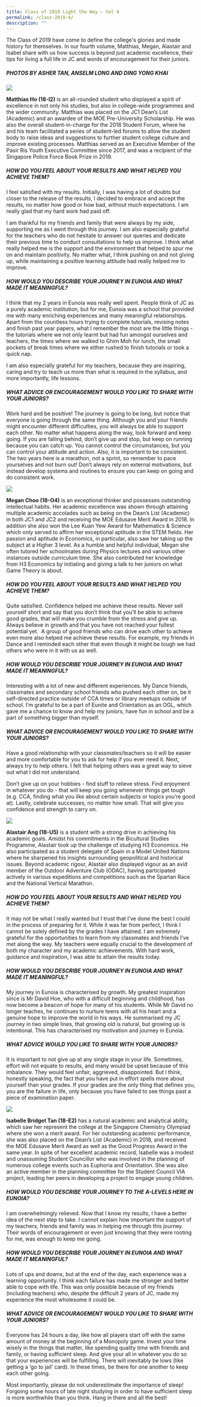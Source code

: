 ```yaml
---
title: Class of 2019 Light the Way – Vol 4
permalink: /class-2019-4/
description: ""
---
```

The Class of 2019 have come to define the college's glories and made history for themselves. In our fourth volume, Matthias, Megan, Alastair and Isabel share with us how success is beyond just academic excellence, their tips for living a full life in JC and words of encouragement for their juniors.

##### PHOTOS BY ASHER TAN, ANSELM LONG AND DING YONG KHAI

![](/images/Features/2019-matthias.png)

**Matthias Ho (18-I2)** is an all-rounded student who displayed a spirit of excellence in not only his studies, but also in college-wide programmes and the wider community. Matthias was placed on the JC1 Dean’s List (Academic) and an awardee of the MOE Pre-University Scholarship. He was also the overall student-in-charge for the 2018 Student Forum, where he and his team facilitated a series of student-led forums to allow the student body to raise ideas and suggestions to further student college culture and improve existing processes. Matthias served as an Executive Member of the Pasir Ris Youth Executive Committee since 2017, and was a recipient of the Singapore Police Force Book Prize in 2019.

##### HOW DO YOU FEEL ABOUT YOUR RESULTS AND WHAT HELPED YOU ACHIEVE THEM?

I feel satisfied with my results. Initially, I was having a lot of doubts but closer to the release of the results, I decided to embrace and accept the results, no matter how good or how bad, without much expectations. I am really glad that my hard work had paid off. 

I am thankful for my friends and family that were always by my side, supporting me as I went through this journey. I am also especially grateful for the teachers who do not hesitate to answer our queries and dedicate their previous time to conduct consultations to help us improve. I think what really helped me is the support and the environment that helped to spur me on and maintain positivity. No matter what, I think pushing on and not giving up, while maintaining a positive learning attitude had really helped me to improve. 

##### HOW WOULD YOU DESCRIBE YOUR JOURNEY IN EUNOIA AND WHAT MADE IT MEANINGFUL?

I think that my 2 years in Eunoia was really well spent. People think of JC as a purely academic institution, but for me, Eunoia was a school that provided me with many enriching experiences and many meaningful relationships. Apart from the countless hours trying to complete tutorials, revising notes and finish past year papers, what I remember the most are the little things - the tutorials where we not only learnt but had fun amongst ourselves and teachers, the times where we walked to Ghim Moh for lunch, the small pockets of break times where we either rushed to finish tutorials or took a quick nap. 

I am also especially grateful for my teachers, because they are inspiring, caring and try to teach us more than what is required in the syllabus, and more importantly, life lessons.  

##### WHAT ADVICE OR ENCOURAGEMENT WOULD YOU LIKE TO SHARE WITH YOUR JUNIORS?

Work hard and be positive! The journey is going to be long, but notice that everyone is going through the same thing. Although you and your friends might encounter different difficulties, you will always be able to support each other. No matter what happens along the way, look forward and keep going. If you are falling behind, don’t give up and stop, but keep on running because you can catch up. You cannot control the circumstances, but you can control your attitude and action. Also, it is important to be consistent. The two years here is a marathon, not a sprint, so remember to pace yourselves and not burn out! Don’t always rely on external motivations, but instead develop systems and routines to ensure you can keep on going and do consistent work. 

![](/images/Features/2019-megan.png)

**Megan Choo (18-O4)** is an exceptional thinker and possesses outstanding intellectual habits. Her academic excellence was shown through attaining multiple academic accolades such as being on the Dean’s List (Academic) in both JC1 and JC2 and receiving the MOE Edusave Merit Award in 2018. In addition she also won the Lee Kuan Yew Award for Mathematics & Science which only served to affirm her exceptional aptitude in the STEM fields. Her passion and aptitude in Economics, in particular, also saw her taking up the subject at a Higher 3 level. As a humble and helpful individual, Megan she often tutored her schoolmates during Physics lectures and various other instances outside curriculum time. She also contributed her knowledge from H3 Economics by initiating and giving a talk to her juniors on what Game Theory is about. 

##### HOW DO YOU FEEL ABOUT YOUR RESULTS AND WHAT HELPED YOU ACHIEVE THEM?

Quite satisfied. Confidence helped me achieve these results. Never sell yourself short and say that you don’t think that you’ll be able to achieve good grades, that will make you crumble from the stress and give up. Always believe in growth and that you have not reached your fullest potential yet.  A group of good friends who can drive each other to achieve even more also helped me achieve these results. For example, my friends in Dance and I reminded each other that even though it might be tough we had others who were in it with us as well. 

##### HOW WOULD YOU DESCRIBE YOUR JOURNEY IN EUNOIA AND WHAT MADE IT MEANINGFUL?

Interesting with a lot of new and different experiences. My Dance friends, classmates and secondary school friends who pushed each other on, be it self-directed practice outside of CCA times or library meetups outside of school. I’m grateful to be a part of Eunite and Orientation as an OGL, which gave me a chance to know and help my juniors, have fun in school and be a part of something bigger than myself.

##### WHAT ADVICE OR ENCOURAGEMENT WOULD YOU LIKE TO SHARE WITH YOUR JUNIORS?

Have a good relationship with your classmates/teachers so it will be easier and more comfortable for you to ask for help if you ever need it. Next, always try to help others. I felt that helping others was a great way to sieve out what I did not understand. 

Don’t give up on your hobbies - find stuff to relieve stress. Find enjoyment in whatever you do - that will keep you going whenever things get tough (e.g. CCA, finding what you like about certain subjects or topics you’re good at). Lastly, celebrate successes, no matter how small. That will give you confidence and strength to carry on. 

![](/images/Features/2019-alastair.png)

**Alastair Ang (18-U5)** is a student with a strong drive in achieving his academic goals. Amidst his commitments in the Bicultural Studies Programme, Alastair took up the challenge of studying H3 Economics. He also participated as a student delegate of Spain in a Model United Nations where he sharpened his insights surrounding geopolitical and historical issues. Beyond academic rigour, Alastair also displayed vigour as an avid member of the Outdoor Adventure Club (ODAC), having participated actively in various expeditions and competitions such as the Spartan Race and the National Vertical Marathon. 

##### HOW DO YOU FEEL ABOUT YOUR RESULTS AND WHAT HELPED YOU ACHIEVE THEM?

It may not be what I really wanted but I trust that I’ve done the best I could in the process of preparing for it. While it was far from perfect, I think I cannot be solely defined by the grades I have attained. I am extremely grateful for the opportunities to learn from my classmates and friends I’ve met along the way. My teachers were equally crucial to the development of both my character and my academic achievements. With hard work, guidance and inspiration, I was able to attain the results today.

##### HOW WOULD YOU DESCRIBE YOUR JOURNEY IN EUNOIA AND WHAT MADE IT MEANINGFUL?

My journey in Eunoia is characterised by growth. My greatest inspiration since is Mr David Hoe, who with a difficult beginning and childhood, has now become a beacon of hope for many of his students. While Mr David no longer teaches, he continues to nurture teens with all his heart and a genuine hope to improve the world in his ways. He summarised my JC journey in two simple lines, that growing old is natural, but growing up is intentional. This has characterised my motivation and journey in Eunoia.

##### WHAT ADVICE WOULD YOU LIKE TO SHARE WITH YOUR JUNIORS?

It is important to not give up at any single stage in your life. Sometimes, effort will not equate to results, and many would be upset because of this imbalance. They would feel unfair, aggrieved, disappointed. But I think, honestly speaking, the fact that you have put in effort spells more about yourself than your grades. If your grades are the only thing that defines you, you are the failure in life, only because you have failed to see things past a piece of examination paper.

![](/images/Features/2019-isabelle.png)

**Isabelle Bridget Tan (18-E2)** has a natural academic and analytical ability, which saw her represent the college at the Singapore Chemistry Olympiad where she won a merit award. For her outstanding academic performance, she was also placed on the Dean’s List (Academic) in 2018, and received the MOE Edusave Merit Award as well as the Good Progress Award in the same year. In spite of her excellent academic record, Isabelle was a modest and unassuming Student Councillor who was involved in the planning of numerous college events such as Euphoria and Orientation. She was also an active member in the planning committee for the Student Council VIA project, leading her peers in developing a project to engage young children.

##### HOW WOULD YOU DESCRIBE YOUR JOURNEY TO THE A-LEVELS HERE IN EUNOIA?

I am overwhelmingly relieved. Now that I know my results, I have a better idea of the next step to take. I cannot explain how important the support of my teachers, friends and family was in helping me through this journey. Their words of encouragement or even just knowing that they were rooting for me, was enough to keep me going. 

##### HOW WOULD YOU DESCRIBE YOUR JOURNEY IN EUNOIA AND WHAT MADE IT MEANINGFUL?

Lots of ups and downs, but at the end of the day, each experience was a learning opportunity. I think each failure has made me stronger and better able to cope with life. This was only possible because of my friends (including teachers) who, despite the difficult 2 years of JC, made my experience the most wholesome it could be.

##### WHAT ADVICE OR ENCOURAGEMENT WOULD YOU LIKE TO SHARE WITH YOUR JUNIORS?

Everyone has 24 hours a day, like how all players start off with the same amount of money at the beginning of a Monopoly game. Invest your time wisely in the things that matter, like spending quality time with friends and family, or having sufficient sleep. And give your all in whatever you do so that your experiences will be fulfilling. There will inevitably be lows (like getting a ‘go to jail’ card). In these times, be there for one another to keep each other going. 

Most importantly, please do not underestimate the importance of sleep! Forgoing some hours of late night studying in order to have sufficient sleep is more worthwhile than you think. Hang in there and all the best!